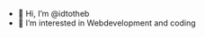 - 👋 Hi, I’m @idtotheb
- 👀 I’m interested in Webdevelopment and coding
<!--- 
idtotheb/idtotheb is a ✨ special ✨ repository because its `README.md` (this file) appears on your GitHub profile.
You can click the Preview link to take a look at your changes.
--->
